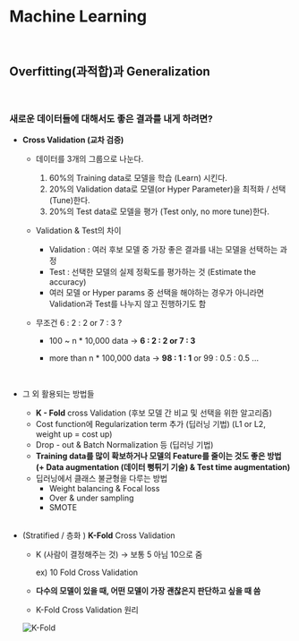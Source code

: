 # Machine Learning

</br>

## Overfitting(과적합)과 Generalization

</br>

### 새로운 데이터들에 대해서도 좋은 결과를 내게 하려면?

* **Cross Validation (교차 검증)**

  * 데이터를 3개의 그룹으로 나눈다.
    1) 60%의 Training data로 모델을 학습 (Learn) 시킨다.
    2) 20%의 Validation data로 모델(or Hyper Parameter)을 최적화 / 선택(Tune)한다.
    3) 20%의 Test data로 모델을 평가 (Test only, no more tune)한다.
  * Validation & Test의 차이
    * Validation : 여러 후보 모델 중 가장 좋은 결과를 내는 모델을 선택하는 과정
    * Test : 선택한 모델의 실제 정확도를 평가하는 것 (Estimate the accuracy)
    * 여러 모델 or Hyper params 중 선택을 해야하는 경우가 아니라면 Validation과 Test를 나누지 않고 진행하기도 함

  * 무조건 6 : 2 : 2 or 7 : 3 ?

    * 100 ~ n * 10,000 data   ->   **6 : 2 : 2 or 7 : 3**

    * more than n * 100,000 data  ->  **98 : 1 : 1**  or  99 : 0.5 : 0.5 ...

      </br>

* 그 외 활용되는 방법들

  * **K - Fold** cross Validation (후보 모델 간 비교 및 선택을 위한 알고리즘)
  * Cost function에 Regularization term 추가 (딥러닝 기법)  (L1 or L2, weight up = cost up)
  * Drop - out & Batch Normalization 등  (딥러닝 기법)
  * **Training data를 많이 확보하거나 모델의  Feature를 줄이는 것도 좋은 방법  (+ Data augmentation (데이터 뻥튀기 기술) & Test time augmentation)**
  * 딥러닝에서 클래스 불균형을 다루는 방법
    * Weight balancing & Focal loss
    * Over & under sampling
    * SMOTE

  </br>

* (Stratified / 층화 ) **K-Fold** Cross Validation

  * K (사람이 결정해주는 것)  -> 보통 5 아님 10으로 줌

    ex) 10 Fold Cross Validation

  * **다수의 모델이 있을 때, 어떤 모델이 가장 괜찮은지 판단하고 싶을 때 씀**

  * K-Fold Cross Validation 원리

   ![K-Fold ](https://user-images.githubusercontent.com/86338750/155954692-89a3234d-e8ec-45dc-a948-c11238866eed.jpg)

